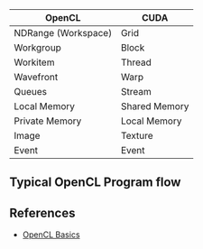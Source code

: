 | OpenCL   | CUDA |
|---|---|
| NDRange (Workspace) | Grid |
| Workgroup  | Block  |
| Workitem  | Thread  |
| Wavefront  | Warp  |
| Queues | Stream |
| Local Memory| Shared Memory |
| Private Memory | Local Memory |
| Image | Texture |
| Event | Event |


## Typical OpenCL Program flow

## References
- [OpenCL Basics](https://www.fz-juelich.de/SharedDocs/Downloads/IAS/JSC/EN/slides/opencl/opencl-03-basics.pdf?__blob=publicationFile)